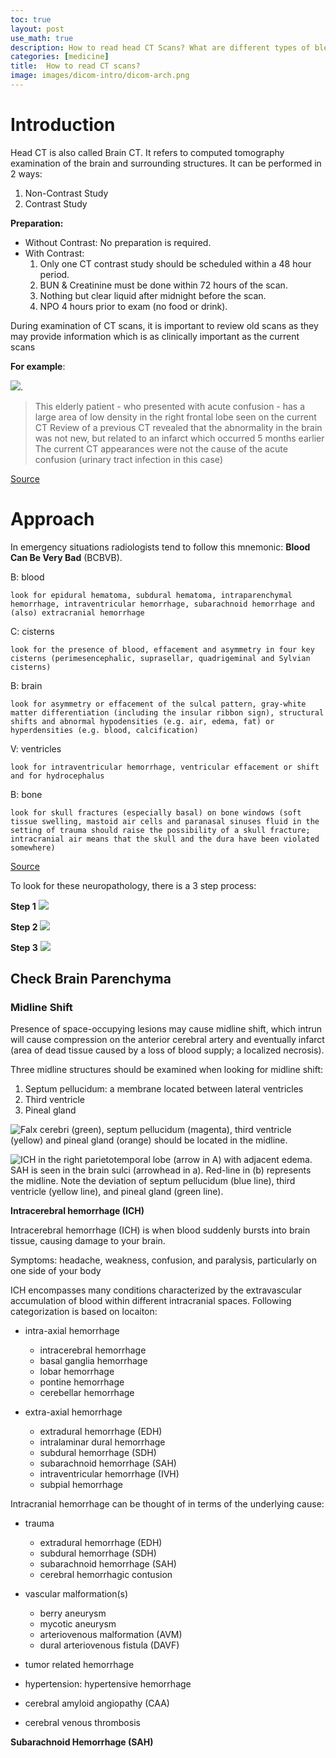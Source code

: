 ```yaml
---
toc: true
layout: post
use_math: true
description: How to read head CT Scans? What are different types of bleeds?
categories: [medicine]
title:  How to read CT scans?
image: images/dicom-intro/dicom-arch.png
---
```




# Introduction

Head CT is also called Brain CT. It refers to computed tomography examination of the brain and surrounding structures. It can be performed in 2 ways:
1. Non-Contrast Study
2. Contrast Study


**Preparation:**

- Without Contrast: No preparation is required.
- With Contrast:
    1. Only one CT contrast study should be scheduled within a 48 hour period.
    2. BUN & Creatinine must be done within 72 hours of the scan.
    3. Nothing but clear liquid after midnight before the scan.
    4. NPO 4 hours prior to exam (no food or drink).

During examination of CT scans, it is important to review old scans as they may provide information which is as clinically important as the current scans

**For example**:

![](https://www.radiologymasterclass.co.uk/images/ct/ct-brain/pathology/previous.jpg).

> This elderly patient - who presented with acute confusion - has a large area of low density in the right frontal lobe seen on the current CT Review of a previous CT revealed that the abnormality in the brain was not new, but related to an infarct which occurred 5 months earlier The current CT appearances were not the cause of the acute confusion (urinary tract infection in this case)

[Source](radiologymasterclass.co.uk/tutorials/ct/ct_acute_brain/ct_brain_details)

# Approach

In emergency situations radiologists tend to follow this mnemonic: **Blood Can Be Very Bad** (BCBVB).

 B: blood

    look for epidural hematoma, subdural hematoma, intraparenchymal hemorrhage, intraventricular hemorrhage, subarachnoid hemorrhage and (also) extracranial hemorrhage 

 C: cisterns

    look for the presence of blood, effacement and asymmetry in four key cisterns (perimesencephalic, suprasellar, quadrigeminal and Sylvian cisterns)

 B: brain

    look for asymmetry or effacement of the sulcal pattern, gray-white matter differentiation (including the insular ribbon sign), structural shifts and abnormal hypodensities (e.g. air, edema, fat) or hyperdensities (e.g. blood, calcification)

 V: ventricles

    look for intraventricular hemorrhage, ventricular effacement or shift and for hydrocephalus 

B: bone
    
    look for skull fractures (especially basal) on bone windows (soft tissue swelling, mastoid air cells and paranasal sinuses fluid in the setting of trauma should raise the possibility of a skull fracture; intracranial air means that the skull and the dura have been violated somewhere)

[Source](https://radiopaedia.org/articles/emergency-ct-head-mnemonic?lang=us)


To look for these neuropathology, there is a 3 step process:

**Step 1**
![](/blog/images/read-ct/step1.png)


**Step 2**
![](/blog/images/read-ct/step2.png)


**Step 3**
![](/blog/images/read-ct/step3.png)


## Check Brain Parenchyma

### Midline Shift

Presence of space-occupying lesions may cause midline shift, which intrun will cause compression on the anterior cerebral artery and eventually infarct (area of dead tissue caused by a loss of blood supply; a localized necrosis).

Three midline structures should be examined when looking for midline shift:

1. Septum pellucidum: a membrane located between lateral ventricles
2. Third ventricle
3. Pineal gland

![](https://i1.wp.com/farm2.staticflickr.com/1798/29113041617_2e1f882428.jpg "Falx cerebri (green), septum pellucidum (magenta), third ventricle (yellow) and pineal gland (orange) should be located in the midline.")


![](https://i2.wp.com/farm2.staticflickr.com/1774/42240737940_2a96442677.jpg "ICH in the right parietotemporal lobe (arrow in A) with adjacent edema. SAH is seen in the brain sulci (arrowhead in a). Red-line in (b) represents the midline. Note the deviation of septum pellucidum (blue line), third ventricle (yellow line), and pineal gland (green line).")


**Intracerebral hemorrhage (ICH)**

Intracerebral hemorrhage (ICH) is when blood suddenly bursts into brain tissue, causing damage to your brain.

Symptoms: headache, weakness, confusion, and paralysis, particularly on one side of your body

ICH encompasses many conditions characterized by the extravascular accumulation of blood within different intracranial spaces. Following categorization is based on locaiton:

- intra-axial hemorrhage
    - intracerebral hemorrhage
    - basal ganglia hemorrhage
    - lobar hemorrhage
    - pontine hemorrhage
    - cerebellar hemorrhage

- extra-axial hemorrhage
    - extradural hemorrhage (EDH)
    - intralaminar dural hemorrhage
    - subdural hemorrhage (SDH)
    - subarachnoid hemorrhage (SAH)
    - intraventricular hemorrhage (IVH)
    - subpial hemorrhage


Intracranial hemorrhage can be thought of in terms of the underlying cause:


- trauma
  - extradural hemorrhage (EDH)
  - subdural hemorrhage (SDH)
  - subarachnoid hemorrhage (SAH)
  - cerebral hemorrhagic contusion

- vascular malformation(s)
  - berry aneurysm
  - mycotic aneurysm
  - arteriovenous malformation (AVM)
  - dural arteriovenous fistula (DAVF)

- tumor related hemorrhage
- hypertension: hypertensive hemorrhage
- cerebral amyloid angiopathy (CAA)
- cerebral venous thrombosis


**Subarachnoid Hemorrhage (SAH)**

